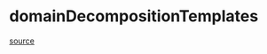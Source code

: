 # domainDecompositionTemplates

[source](github.com/OpenFOAM-jp/OpenFOAM-utilities-tutorials-jp/blob/master/v1906/parallelProcessing/decomposePar/domainDecompositionTemplates.C/domainDecompositionTemplates.C)



